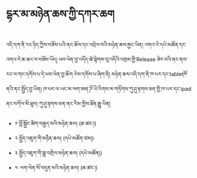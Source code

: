 # དྷར་མ་མཉེན་ཆས་ཀྱི་དཀར་ཆག

འདི་དག་ནི་རང་ཉིད་ཀྱིས་བཟོས་པའི་ནང་ཆོས་དང་འབྲེལ་བའི་མཉེན་ཆས་རྐྱང་ཡིན། འགའ་རེ་དཔེ་མཚོན་དང་འགའ་རེ་ཆ་ཆང་བ་བཟོས་ཡོད། ཕབ་ལེན་བྱ་འདོད་ཚེ་སྟེགས་བུ་འདིའི་འགྲམ་གྱི་Release ཟེར་བའི་ནང་ནས་རང་ལ་གང་དགོས་པ་དེ་ཕབ་ལེན་བྱ་ཆོག ངེས་དགོས་པ་ཞིག་ནི། མཉེན་ཆས་འདི་དག་ནི་ཁ་པར་དང་tabletཁོ་ནའི་ནང་སྤྱོད་བྱ་ཡིན། ཁ་པར་ལ་ཡང་མ་ལག་ཨན་ཌོ་ཡི་རིགས་མ་གཏོགས་ཀུ་ཤུ་རྟགས་ཅན་གྱི་ཁ་པར་དང་ipad ནང་བཀོལ་མི་ཐུབ། ཀུ་ཤུ་རྟགས་ཅན་ནང་རིམ་གྱིས་ཐོན་རྒྱུ་ཡིན།

- ༡ བློ་སྦྱོང་ཚིག་བརྒྱད་མའི་མཉེན་ཆས། (ཆ་ཚང་།)
- ༢ སྤྱོད་འཇུག་གི་མཉཻན་ཆས། (དཔེ་མཚོན་ཙམ།)
- ༣ སྤྱོད་འཇུག་གི་སྒྲ་འགྲེལ་མཉེན་ཆས། (དཔེ་མཚོན།)
- ༤ ལག་ལེན་སོ་བདུན་མའི་མཉེན་ཆས། (ཆ་ཚང་།)
